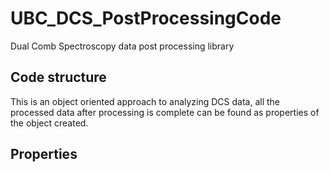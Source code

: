 # UBC_DCS_PostProcessingCode
Dual Comb Spectroscopy data post processing library

## Code structure
This is an object oriented approach to analyzing DCS data, all the processed data after processing is complete can be found as 
properties of the object created.

## Properties
